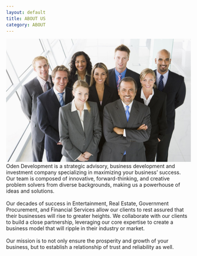 ```yaml
---
layout: default
title: ABOUT US
category: ABOUT
---
```


<div class="row-fluid">
	<div class="span6">
		<img src="/assets/images/group.jpg">
	</div>
	<div class="span6">
		<div id="page-text">
			Oden Development is a strategic advisory, business development and investment company specializing in maximizing your business’ success. Our team is composed of innovative, forward-thinking, and creative problem solvers from diverse backgrounds, making us a powerhouse of ideas and solutions. 
			<br><br>
			Our decades of success in Entertainment, Real Estate, Government Procurement, and Financial Services allow our clients to rest assured that their businesses will rise to greater heights. We collaborate with our clients to build a close partnership, leveraging our core expertise to create a business model that will ripple in their industry or market. 
			<br><br>
			Our mission is to not only ensure the prosperity and growth of your business, but to establish a relationship of trust and reliability as well.
		</div>
	</div>
</div> 